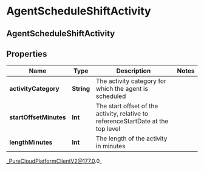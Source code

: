 # AgentScheduleShiftActivity

## AgentScheduleShiftActivity

## Properties

|Name | Type | Description | Notes|
|------------ | ------------- | ------------- | -------------|
| **activityCategory** | **String** | The activity category for which the agent is scheduled | |
| **startOffsetMinutes** | **Int** | The start offset of the activity, relative to referenceStartDate at the top level | |
| **lengthMinutes** | **Int** | The length of the activity in minutes | |



_PureCloudPlatformClientV2@177.0.0_
